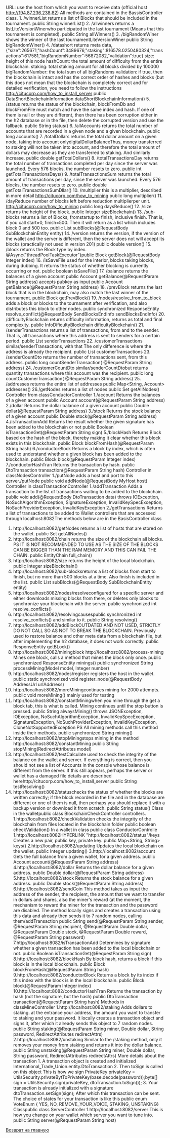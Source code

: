 URL:
use the host from which you want to receive data (official host http://194.87.236.238:82) All methods are contained in the BassisController class. 1. /winnerList returns a list of Blocks that should be included in the tournament. public String winnerList()
2. /allwinners returns a listLiteVersionWinerwho participated in the last tournament (Means that this tournament is completed). public String allWinners()
3. /bigRandomWiner shows the winner of the last tournamentLiteVersionWiner public String bigRandomWiner()
4. /datashort returns meta data, {"size":265671,"hashCount":3489676,"staking":816578.0250480324,"transactions":617581,"bigRandomNumber":56872082,"validation":true} size: height of this node hashCount: the total amount of difficulty from the entire blockchain. staking: total staking amount for all blocks divided by 100000 bigRandomNumber: the total sum of all bigRandoms validation: if true, then the blockchain is intact and has the correct order of hashes and blocks (but this does not mean that the blockchain is completely correct and for detailed verification, you need to follow the instructions http://citucorp.com/how_to_install_server public DataShortBlockchainInformation dataShortBlockchainInformation()
5. /status returns the status of the blockchain, blockFromDb and blockFromFile must match and have the same index and hash. If one of them is null or they are different, then there has been corruption either in the h2 database or in the file, then delete the corrupted version and use the fallback. public String status()
6. /allAccounts returns the total number of accounts that are recorded in a given node and a given blockchain. public long accounts()
7. /totalDollars returns the total dollar amount on a given node, taking into account onlydigitalDollarBalanceThus, money transferred to staking will not be taken into account, and therefore the total amount of dollars may decrease as they are transferred to staking. And similarly increase. public double getTotalDollars()
8. /totalTransactionsDay returns the total number of transactions completed per day since the server was launched. Every 576 blocks, the number resets to zero. public int getTotalTransactionsDays()
9. /totalTransactionsSum returns the total amount of transactions per day, since the server was launched. Every 576 blocks, the number resets to zero. public double getTotalTransactionsSumDllar()
10. /multiplier this is a multiplier, described in more detail http://citucorp.com/how_to_mining public long multiplier()
11. /dayReduce number of blocks left before reduction multiplierper unit. http://citucorp.com/how_to_mining public long daysReduce()
12. /size returns the height of the block. public Integer sizeBlockchain()
13. /sub-blocks returns a list of Blocks, fromstartup to finish, inclusive finish. That is, if you call start=0, finish=500. Then it will return as a list which includes block 0 and 500 too. public List<Block> subBlocks(@RequestBody SubBlockchainEntity entity)
14. /version returns the version, if the version of the wallet and the server is different, then the server does not will accept its blocks (practically not used in version 201) public double version()
15. /block returns the Block type by index. @Async("threadPoolTaskExecutor")public Block getBlock(@RequestBody Integer index)
16. /isSaveFile used for the interior, blocks taking blocks, during dubbing. It returns the status of whether blocking is currently occurring or not. public boolean isSaveFile()
17. /balance returns the balances of a given account public Account getBalance(@RequestParam String address) accepts pubkey as input public Account getBalance(@RequestParam String address)
18. /prevBlock returns the last block that is in the blockchain, may also match the last winner of the tournament. public Block getPrevBlock()
19. /nodes/resolve_from_to_block adds a block or blocks to the tournament after verification, and also distributes this block to other nodes. public synchronized ResponseEntity<String> resolve_conflict(@RequestBody SendBlocksEndInfo sendBlocksEndInfo)
20. /difficultyBlockchain returns difficulty information, returns as total and final complexity. public InfoDificultyBlockchain dificultyBlockchain()
21. /senderTransactions returns a list of transactions, from and to the sender. That is, all transactions where this address is sent to senders for a certain period. public List<DtoTransaction> senderTransactions
22. /customerTransactions similar/senderTransactions, with that The only difference is where the address is already the recipient. public List<DtoTransaction> customerTransactions
23. /senderCountDto returns the number of transactions sent, from this address. public long countSenderTransaction( @RequestParam String address)
24. /customerCountDto similar/senderCountDtobut returns quantity transactions where this account was the recipient. public long countCustomerTransaction( @RequestParam String address)
25. /addresses returns the entire list of addresses public Map<String, Account> addresses()
    26./getNodes returns a list of nodes public Set<String> getAllNodes()
    Controller from classConductorController 1./account Returns the balances of a given account public Account account(@RequestParam String address)
    2./dollar Returns the dollar balance of a given account public Double dollar(@RequestParam String address)
    3./stock Returns the stock balance of a given account public Double stock(@RequestParam String address)
    4./isTransactionAdd Returns the result whether the given signature has been added to the blockchain or not public Boolean isTransactionGet(@RequestParam String sign)
    5./blockHash Returns Block based on the hash of the block, thereby making it clear whether this block exists in this blockchain. public Block blockFromHash(@RequestParam String hash)
    6./conductorBlock Returns a block by index, which is often used to understand whether a given block has been added to the blockchain. public Block block(@RequestParam Integer index)
    7./conductorHashTran Returns the transaction by hash. public DtoTransaction transaction(@RequestParam String hash)
    Controller in classNodesController 1./putNode adds a host and port to this server./putNode public void addNode(@RequestBody MyHost host)
    Controller in classTransactionController 1./addTransaction Adds a transaction to the list of transactions waiting to be added to the blockchain. public void add(@RequestBody DtoTransaction data) throws IOException, NoSuchAlgorithmException, SignatureException, InvalidKeySpecException, NoSuchProviderException, InvalidKeyException
    2./getTransactions Returns a list of transactions to be added to
    Wallet controllers that are accessed through localhost:8082The methods below are in the BasisController class
1. http://localhost:8082/getNodes returns a list of hosts that are stored on the wallet. public Set<String> getAllNodes()
2. http://localhost:8082/chain returns the size of the blockchain all blocks. PS IT IS NOT RECOMMENDED TO USE AS THE SIZE OF THE BLOCKS CAN BE BIGGER THAN THE RAM MEMORY AND THIS CAN FAIL THE CHAIN. public EntityChain full_chain()
3. http://localhost:8082/size returns the height of the local blockchain. public Integer sizeBlockchain()
4. http://localhost:8082/sub-blocksreturns a list of blocks from start to finish, but no more than 500 blocks at a time. Also finish is included in the list. public List<Block> subBlocks(@RequestBody SubBlockchainEntity entity)
5. http://localhost:8082/nodes/resolveconfigured for a specific server and either downloads missing blocks from there, or deletes only blocks to synchronize your blockchain with the server. public synchronized int resolve_conflicts()
6. http://localhost:8082/resolvingcausespublic synchronized int resolve_conflicts() and similar to it. public String resolving()
7. http://localhost:8082/addBlockOUTDATED AND NOT USED, STRICTLY DO NOT CALL SO AS NOT TO BREAK THE BLOCKCHAIN. Previously used to restore balance and other meta data from a blockchain file, but after implementing the h2 database, it does not work correctly. public ResponseEntity getBLock()
8. http://localhost:8082/miningblock http://localhost:8082/process-mining Mines one block, calls a method that mines the block only once. public synchronized ResponseEntity minings() public synchronized String processMining(Model model, Integer number)
9. http://localhost:8082/nodes/register registers the host in the wallet. public static synchronized void register_node(@RequestBody AddressUrl urlAddrress)
10. http://localhost:8082/moreMiningcontinues mining for 2000 attempts. public void moreMining() mainly used for testing
11. http://localhost:8082/constantMiningwhen you mine through the get a block tab, this is what is called. Mining continues until the stop button is pressed. public String alwaysMining() throws JSONException, IOException, NoSuchAlgorithmException, InvalidKeySpecException, SignatureException, NoSuchProviderException, InvalidKeyException, CloneNotSupportedException PS All mining methods call this method inside their methods. public synchronized String mining()
12. http://localhost:8082/stopMiningstops mining in the method http://localhost:8082/constantMining public String stopMining(RedirectAttributes model)
13. http://localhost:8082/testCalculate used to check the integrity of the balance on the wallet and server. If everything is correct, then you should not see a list of Accounts in the console whose balance is different from the server. If this still appears, perhaps the server or wallet has a damaged file details are described herehttp://citucorp.com/how_to_install_server public String testResolving()
14. http://localhost:8082/statuschecks the status of whether the blocks are written correctly; if the block recorded in the file and in the database are different or one of them is null, then perhaps you should replace it with a backup version or download it from scratch. public String status()
    Class in the walletpublic class BlockchainCheckController controllers. 1.http://localhost:8082/checkValidation checks the integrity of the blockchain from files located in the blockchain folder public boolean checkValidation()
    In a wallet in class public class ConductorControlle 1.http://localhost:8082HYPERLINK "http://localhost:8082/status"/keys Creates a new pair, public key, private key. public Map<String, String> keys()
    2.http://localhost:8082/updating Updates the local blockchain on the wallet. public Integer updating()
    3.http://localhost:8082/account Gets the full balance from a given wallet, for a given address. public Account account(@RequestParam String address)
    4.http://localhost:8082/dollar Returns the dollar balance for a given address. public Double dollar(@RequestParam String address)
    5.http://localhost:8082/stock Returns the stock balance for a given address. public Double stock(@RequestParam String address)
    6.http://localhost:8082/sendCoin This method takes as input the address of the sender, the recipient, the amount that we want to transfer in dollars and shares, also the miner's reward (at the moment, the mechanism to reward the miner for the transaction and the password are disabled. The method locally signs and creates a transaction using this data and already then sends it to 7 random nodes, calling them/addTransaction public String send(@RequestParam String sender, @RequestParam String recipient, @RequestParam Double dollar, @RequestParam Double stock, @RequestParam Double reward, @RequestParam String password)
    7.http://localhost:8082/isTransactionAdd Determines by signature whether a given transaction has been added to the local blockchain or not. public Boolean isTransactionGet(@RequestParam String sign)
    8.http://localhost:8082/blockHash By block hash, returns a block if this block is in the local blockchain. public Block blockFromHash(@RequestParam String hash)
    9.http://localhost:8082/conductorBlock Returns a block by its index if this index with the block is in the local blockchain. public Block block(@RequestParam Integer index)
    10.http://localhost:8082/conductorHashTran Returns the transaction by hash (not the signature, but the hash) public DtoTransaction transaction(@RequestParam String hash)
    Methods in classMineController 1.http://localhost:8082/staking Adds dollars to staking. at the entrance your address, the amount you want to transfer to staking and your password. It locally creates a transaction object and signs it, after which it already sends this object to 7 random nodes. public String staking(@RequestParam String miner, Double dollar, String password, RedirectAttributes redirectAttrs)
    2.http://localhost:8082/unstaking Similar to the /staking method, only it removes your money from staking and returns it into the dollar balance. public String unstaking(@RequestParam String miner, Double dollar, String password, RedirectAttributes redirectAttrs)
    More details about the transaction 1. A transaction object is created and initialized International_Trade_Union.entity.DtoTransaction 2. Then toSign is called on this object This is how we sign PrivateKey privateKey = UtilsSecurity.privateBytToPrivateKey(base.decode(password));byte[] sign = UtilsSecurity.sign(privateKey, dtoTransaction.toSign()); 3. Your transaction is already initialized with a signature dtoTransaction.setSign(sign); After which this transaction can be sent. The choice of states for your transaction is like this public enum VoteEnum { YES, NO, REMOVE_YOUR_VOICE, STAKING, UNSTAKING}
    Classpublic class ServerController 1.http://localhost:8082/server This is how you change on your wallet which server you want to tune into. public String server(@RequestParam String host)

[Возврат на главную](./documentationRus.md)